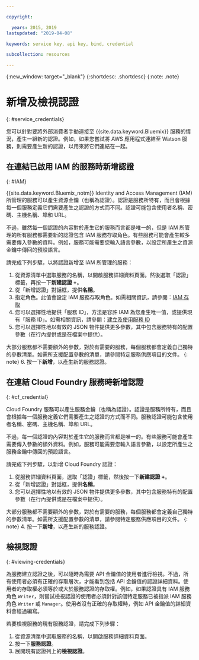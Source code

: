 ```yaml
---

copyright:

  years: 2015, 2019
lastupdated: "2019-04-08"

keywords: service key, api key, bind, credential

subcollection: resources

---
```


{:new_window: target="_blank"}
{:shortdesc: .shortdesc}
{:note: .note}


# 新增及檢視認證
{: #service_credentials}

您可以針對要將外部消費者手動連接至 {{site.data.keyword.Bluemix}} 服務的情況，產生一組新的認證。例如，如果您嘗試將 AWS 應用程式連結至 Watson 服務，則需要產生新的認證，以用來將它們連結在一起。

## 在連結已啟用 IAM 的服務時新增認證
{: #IAM}

{{site.data.keyword.Bluemix_notm}} Identity and Access Management (IAM) 所管理的服務可以產生資源金鑰（也稱為認證）。認證是服務所特有，而且會根據每一個服務定義它們需要產生之認證的方式而不同。認證可能包含使用者名稱、密碼、主機名稱、埠和 URL。

不過，雖然每一個認證的內容對於產生它的服務而言都是唯一的，但是 IAM 所管理的所有服務都需要新的認證包含 IAM 服務存取角色。有些服務可能會產生較多需要傳入參數的資料。例如，服務可能需要您輸入語言參數，以設定所產生之資源金鑰中傳回的預設語言。

請完成下列步驟，以將認證新增至 IAM 所管理的服務：

1. 從資源清單中選取服務的名稱，以開啟服務詳細資料頁面。然後選取「認證」標籤，再按一下**新建認證 +**。
2. 從「新增認證」對話框，提供**名稱**。
3. 指定角色。此值會設定 IAM 服務存取角色。如需相關資訊，請參閱：[IAM 存取](/docs/iam?topic=iam-userroles)
4. 您可以選擇性地提供「服務 ID」，方法是容許 IAM 為您產生唯一值，或提供現有「服務 ID」。如需相關資訊，請參閱：[建立及使用服務 ID](/docs/iam?topic=iam-serviceids)
5. 您可以選擇性地以有效的 JSON 物件提供更多參數，其中包含服務特有的配置參數（在行內提供或是在檔案中提供）。

  大部分服務都不需要額外的參數，對於有需要的服務，每個服務都會定義自己獨特的參數清單。如需所支援配置參數的清單，請參閱特定服務供應項目的文件。
  {: note}
6. 按一下**新增**，以產生新的服務認證。

## 在連結 Cloud Foundry 服務時新增認證
{: #cf_credential}

Cloud Foundry 服務可以產生服務金鑰（也稱為認證）。認證是服務所特有，而且會根據每一個服務定義它們需要產生之認證的方式而不同。服務認證可能包含使用者名稱、密碼、主機名稱、埠和 URL。

不過，每一個認證的內容對於產生它的服務而言都是唯一的。有些服務可能會產生需要傳入參數的額外資料。例如，服務可能需要您輸入語言參數，以設定所產生之服務金鑰中傳回的預設語言。

請完成下列步驟，以新增 Cloud Foundry 認證：

1. 從服務詳細資料頁面，選取「認證」標籤，然後按一下**新建認證 +**。
2. 從「新增認證」對話框，提供**名稱**。
3. 您可以選擇性地以有效的 JSON 物件提供更多參數，其中包含服務特有的配置參數（在行內提供或是在檔案中提供）。

  大部分服務都不需要額外的參數，對於有需要的服務，每個服務都會定義自己獨特的參數清單。如需所支援配置參數的清單，請參閱特定服務供應項目的文件。
  {: note}
4. 按一下**新增**，以產生新的服務認證。

## 檢視認證
{: #viewing-credentials}

為服務建立認證之後，可以隨時為需要 API 金鑰值的使用者進行檢視。不過，所有使用者必須有正確的存取層次，才能看到包括 API 金鑰值的認證詳細資料。使用者的存取權必須等於或大於服務認證的存取權。例如，如果認證具有 IAM 服務角色 `Writer`，則嘗試檢視認證的使用者必須針對該個特定服務已被指派 IAM 服務角色 `Writer` 或 `Manager`。使用者沒有正確的存取權時，例如 API 金鑰值的詳細資料會經過編寫。

若要檢視服務的現有服務認證，請完成下列步驟：

1. 從資源清單中選取服務的名稱，以開啟服務詳細資料頁面。 
2. 按一下**服務認證**。
3. 展開現有認證列上的**檢視認證**。

